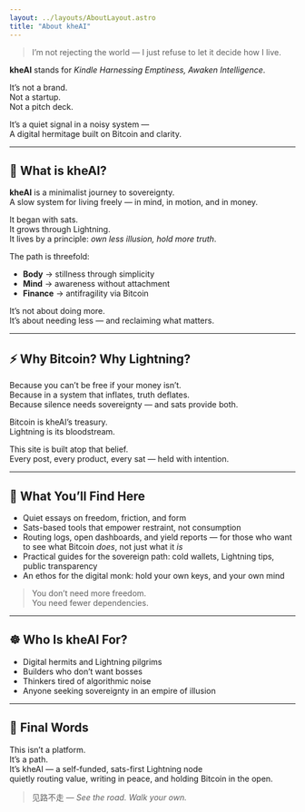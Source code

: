 ```yaml
---
layout: ../layouts/AboutLayout.astro
title: "About kheAI"
---
```


> I’m not rejecting the world — I just refuse to let it decide how I live.

**kheAI** stands for _Kindle Harnessing Emptiness, Awaken Intelligence_.

It’s not a brand.  
Not a startup.  
Not a pitch deck.

It’s a quiet signal in a noisy system —  
A digital hermitage built on Bitcoin and clarity.

---

## 🌱 What is kheAI?

**kheAI** is a minimalist journey to sovereignty.  
A slow system for living freely — in mind, in motion, and in money.

It began with sats.  
It grows through Lightning.  
It lives by a principle: *own less illusion, hold more truth*.

The path is threefold:

- **Body** → stillness through simplicity  
- **Mind** → awareness without attachment  
- **Finance** → antifragility via Bitcoin  

It’s not about doing more.  
It’s about needing less — and reclaiming what matters.

---

## ⚡ Why Bitcoin? Why Lightning?

Because you can’t be free if your money isn’t.  
Because in a system that inflates, truth deflates.  
Because silence needs sovereignty — and sats provide both.

Bitcoin is kheAI’s treasury.  
Lightning is its bloodstream.

This site is built atop that belief.  
Every post, every product, every sat — held with intention.

---

## 🧭 What You’ll Find Here

- Quiet essays on freedom, friction, and form  
- Sats-based tools that empower restraint, not consumption  
- Routing logs, open dashboards, and yield reports — for those who want to see what Bitcoin *does*, not just what it *is*  
- Practical guides for the sovereign path: cold wallets, Lightning tips, public transparency  
- An ethos for the digital monk: hold your own keys, and your own mind

> You don’t need more freedom.  
> You need fewer dependencies.

---

## ☸️ Who Is kheAI For?

- Digital hermits and Lightning pilgrims  
- Builders who don’t want bosses  
- Thinkers tired of algorithmic noise  
- Anyone seeking sovereignty in an empire of illusion

---

## 🔑 Final Words

This isn’t a platform.  
It’s a path.  
It’s kheAI — a self-funded, sats-first Lightning node  
quietly routing value, writing in peace, and holding Bitcoin in the open.

> 见路不走 — *See the road. Walk your own.*


